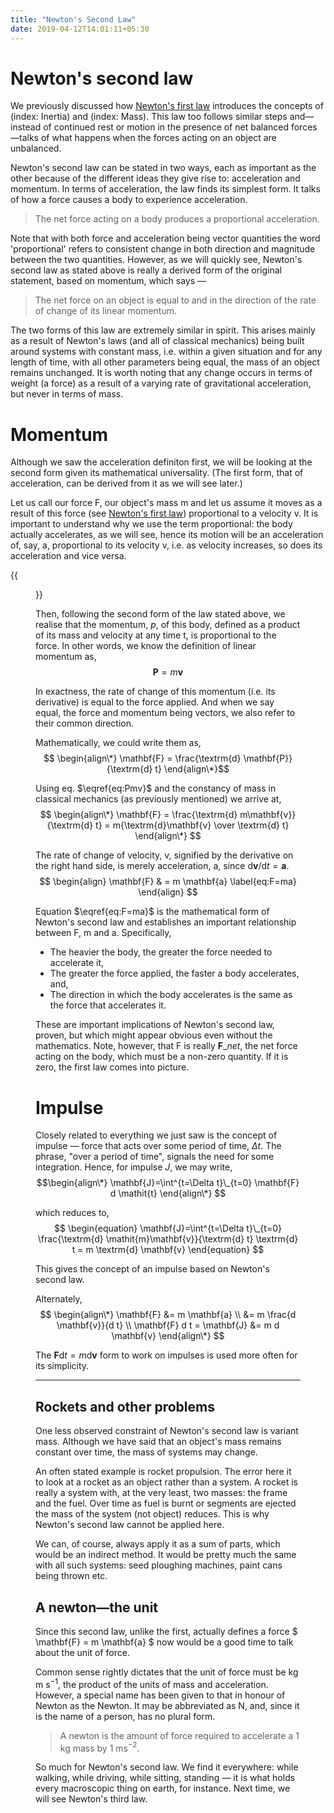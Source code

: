 ```yaml
---
title: "Newton's Second Law"
date: 2019-04-12T14:01:11+05:30
---
```


# Newton's second law

We previously discussed how [Newton's first law](/mechanics/newton-first-law-mass-inertia) introduces the concepts of (index: Inertia) and (index: Mass). This law too follows similar steps and—instead of continued rest or motion in the presence of net balanced forces—talks of what happens when the forces acting on an object are unbalanced.

Newton's second law can be stated in two ways, each as important as the other because of the different ideas they give rise to: acceleration and momentum. In terms of acceleration, the law finds its simplest form. It talks of how a force causes a body to experience acceleration.

> The net force acting on a body produces a proportional acceleration.

Note that with both force and acceleration being vector quantities the word 'proportional' refers to consistent change in both direction and magnitude between the two quantities. However, as we will quickly see, Newton's second law as stated above is really a derived form of the original statement, based on momentum, which says —

> The net force on an object is equal to and in the direction of the rate of change of its linear momentum.

The two forms of this law are extremely similar in spirit. This arises mainly as a result of Newton's laws (and all of classical mechanics) being built around systems with constant mass, i.e. within a given situation and for any length of time, with all other parameters being equal, the mass of an object remains unchanged. It is worth noting that any change occurs in terms of weight (a force) as a result of a varying rate of gravitational acceleration, but never in terms of mass.

# Momentum

Although we saw the acceleration definiton first, we will be looking at the second form given its mathematical universality. (The first form, that of acceleration, can be derived from it as we will see later.)

Let us call our force F, our object's mass m and let us assume it moves as a result of this force (see [Newton's first law](/newton-first-law-mass-inertia)) proportional to a velocity v. It is important to understand why we use the term proportional: the body actually accelerates, as we will see, hence its motion will be an acceleration of, say, a, proportional to its velocity v, i.e. as velocity increases, so does its acceleration and vice versa.

{{<figure caption="A force $ \vec{F} $ acting on a mass m and causing it to accelerate at $ \vec{a} $." src="newton-second-law.png">}}

Then, following the second form of the law stated above, we realise that the momentum, $p$, of this body, defined as a product of its mass and velocity at any time t, is proportional to the force. In other words, we know the definition of linear momentum as, $$\begin{equation}\mathbf{P}=\mathit{m}\mathbf{v}\label{eq:Pmv}\end{equation} $$

In exactness, the rate of change of this momentum (i.e. its derivative) is equal to the force applied. And when we say equal, the force and momentum being vectors, we also refer to their common direction.

Mathematically, we could write them as, $$ \begin{align\*} \mathbf{F} = \frac{\textrm{d} \mathbf{P}}{\textrm{d} t} \end{align\*}$$

Using eq. $\eqref{eq:Pmv}$ and the constancy of mass in classical mechanics (as previously mentioned) we arrive at, $$ \begin{align\*} \mathbf{F} = \frac{\textrm{d} m\mathbf{v}}{\textrm{d} t} = m{\textrm{d}\mathbf{v} \over \textrm{d} t} \end{align\*} $$

The rate of change of velocity, v, signified by the derivative on the right hand side, is merely acceleration, a, since $\textrm{d}\mathbf{v}/\textrm{d} t=\mathbf{a}$. $$ \begin{align} \mathbf{F} & = m \mathbf{a} \label{eq:F=ma} \end{align} $$

Equation $\eqref{eq:F=ma}$ is the mathematical form of Newton's second law and establishes an important relationship between F, m and a. Specifically,

- The heavier the body, the greater the force needed to accelerate it,
- The greater the force applied, the faster a body accelerates, and,
- The direction in which the body accelerates is the same as the force that accelerates it.

These are important implications of Newton's second law, proven, but which might appear obvious even without the mathematics. Note, however, that F is really $\mathbf{F}\_{net}$, the net force acting on the body, which must be a non-zero quantity. If it is zero, the first law comes into picture.

# Impulse

Closely related to everything we just saw is the concept of impulse — force that acts over some period of time, $\Delta t$. The phrase, "over a period of time", signals the need for some integration. Hence, for impulse $J$, we may write, $$\begin{align\*} \mathbf{J}=\int^{t=\Delta t}\_{t=0} \mathbf{F} d \mathit{t} \end{align\*} $$

which reduces to, $$ \begin{equation} \mathbf{J}=\int^{t=\Delta t}\_{t=0} \frac{\textrm{d} \mathit{m}\mathbf{v}}{\textrm{d} t} \textrm{d} t = m \textrm{d} \mathbf{v} \end{equation} $$

This gives the concept of an impulse based on Newton's second law.

Alternately, $$ \begin{align\*} \mathbf{F} &= m \mathbf{a} \\ &= m \frac{d \mathbf{v}}{d t} \\ \mathbf{F} d t = \mathbf{J} &= m d \mathbf{v} \end{align\*} $$

The $\mathbf{F} \textrm{d} t = m \textrm{d} \mathbf{v}$ form to work on impulses is used more often for its simplicity.

- - - - - -

## Rockets and other problems

One less observed constraint of Newton's second law is variant mass. Although we have said that an object's mass remains constant over time, the mass of systems may change.

An often stated example is rocket propulsion. The error here it to look at a rocket as an object rather than a system. A rocket is really a system with, at the very least, two  masses: the frame and the fuel. Over time as fuel is burnt or segments are ejected the mass of the system (not object) reduces. This is why Newton's second law cannot be applied here.

We can, of course, always apply it as a sum of parts, which would be an indirect method. It would be pretty much the same with all such systems: seed ploughing machines, paint cans being thrown etc.

## A newton—the unit

Since this second law, unlike the first, actually defines a force $ \mathbf{F} = m  \mathbf{a} $ now would be a good time to talk about the unit of force.

Common sense rightly dictates that the unit of force must be kg m s$^{-1}$, the product of the units of mass and acceleration. However, a special name has been given to that in honour of Newton as the Newton. It may be abbreviated as N, and, since it is the name of a person, has no plural form.

> A newton is the amount of force required to accelerate a 1 kg mass by 1 ms$^{-2}$.

So much for Newton's second law. We find it everywhere: while walking, while driving, while sitting, standing — it is what holds every macroscopic thing on earth, for instance. Next time, we will see Newton's third law.
